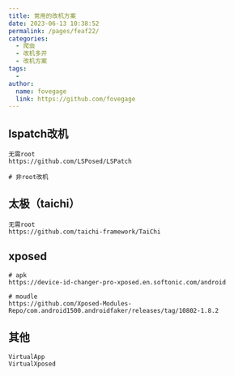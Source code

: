 ```yaml
---
title: 常用的改机方案
date: 2023-06-13 10:38:52
permalink: /pages/feaf22/
categories:
  - 爬虫
  - 改机多开
  - 改机方案
tags:
  -
author:
  name: fovegage
  link: https://github.com/fovegage
---
```


## lspatch改机

```
无需root
https://github.com/LSPosed/LSPatch

# 非root改机
```

## 太极（taichi）

```
无需root
https://github.com/taichi-framework/TaiChi
```

## xposed

```
# apk
https://device-id-changer-pro-xposed.en.softonic.com/android

# moudle
https://github.com/Xposed-Modules-Repo/com.android1500.androidfaker/releases/tag/10802-1.8.2
```

## 其他

```
VirtualApp
VirtualXposed
```